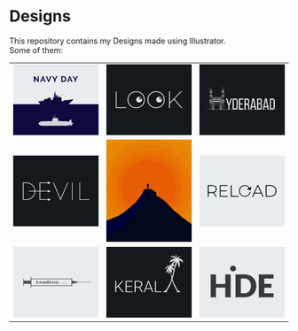 # Designs
This repository contains my Designs made using Illustrator.<br>
Some of them:<br>
<table>
<tr><td><img src="./2020-12/png/04.12.2020.png"></td><td><img src="./2021-01/png/16.01.2021.png"></td><td><img src="./2020-12/png/20.12.2020.png"></td></tr>
<tr><td><img src="./2020-12/png/10.12.2020.png"></td><td><img src="./2020-11/png/15.11.2020.png"></td><td><img src="./2020-11/png/25.11.2020.png"></td></tr>
<tr><td><img src="./2020-11/png/30.11.2020.png"></td><td><img src="./2020-12/png/25.12.2020.png"></td><td><img src="./2020-11/png/23.11.2020.png"></td></tr>
</table>
